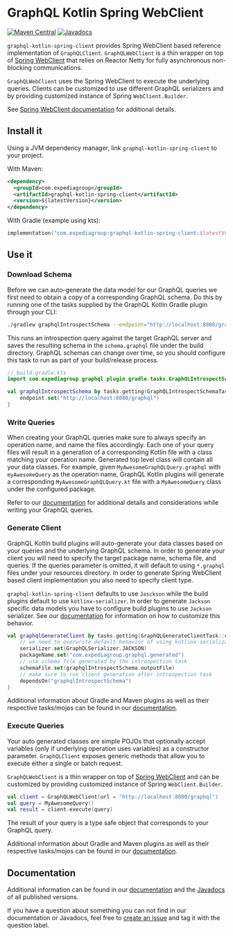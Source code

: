 # GraphQL Kotlin Spring WebClient
[![Maven Central](https://img.shields.io/maven-central/v/com.expediagroup/graphql-kotlin-spring-client.svg?label=Maven%20Central)](https://search.maven.org/search?q=g:%22com.expediagroup%22%20AND%20a:%22graphql-kotlin-spring-client%22)
[![Javadocs](https://img.shields.io/maven-central/v/com.expediagroup/graphql-kotlin-spring-client.svg?label=javadoc&colorB=brightgreen)](https://www.javadoc.io/doc/com.expediagroup/graphql-kotlin-spring-client)

`graphql-kotlin-spring-client` provides Spring WebClient based reference implementation of `GraphQLClient`. `GraphQLWebClient`
is a thin wrapper on top of [Spring WebClient](https://docs.spring.io/spring/docs/current/javadoc-api/org/springframework/web/reactive/function/client/WebClient.html)
that relies on Reactor Netty for fully asynchronous non-blocking communications.

`GraphQLWebClient` uses the Spring WebClient to execute the underlying queries. Clients can be customized to use different
GraphQL serializers and by providing customized instance of Spring `WebClient.Builder`.

See [Spring WebClient documentation](https://docs.spring.io/spring-boot/docs/current/reference/html/spring-boot-features.html#boot-features-webclient)
for additional details.

## Install it

Using a JVM dependency manager, link `graphql-kotlin-spring-client` to your project.

With Maven:

```xml
<dependency>
  <groupId>com.expediagroup</groupId>
  <artifactId>graphql-kotlin-spring-client</artifactId>
  <version>${latestVersion}</version>
</dependency>
```

With Gradle (example using kts):

```kotlin
implementation("com.expediagroup:graphql-kotlin-spring-client:$latestVersion")
```

## Use it

### Download Schema

Before we can auto-generate the data model for our GraphQL queries we first need to obtain a copy of a corresponding
GraphQL schema. Do this by running one of the tasks supplied by the GraphQL Kotlin Gradle plugin through your
CLI:

```bash
./gradlew graphqlIntrospectSchema --endpoint="http://localhost:8080/graphql"
```

This runs an introspection query against the target GraphQL server and saves the resulting schema in the `schema.graphql` file
under the build directory. GraphQL schemas can change over time, so you should configure this task to run as part of your
build/release process.

```kotlin
// build.gradle.kts
import com.expediagroup.graphql.plugin.gradle.tasks.GraphQLIntrospectSchemaTask

val graphqlIntrospectSchema by tasks.getting(GraphQLIntrospectSchemaTask::class) {
    endpoint.set("http://localhost:8080/graphql")
}
```

### Write Queries

When creating your GraphQL queries make sure to always specify an operation name, and name the files accordingly. Each one
of your query files will result in a generation of a corresponding Kotlin file with a class matching your operation name.
Generated top level class will contain all your data classes. For example, given `MyAwesomeGraphQLQuery.graphql` with
`myAwesomeQuery` as the operation name, GraphQL Kotlin plugins will generate a corresponding `MyAwesomeGraphQLQuery.kt`
file with a `MyAwesomeQuery` class under the configured package.

Refer to our [documentation](https://expediagroup.github.io/graphql-kotlin/docs/client/client-overview) for additional
details and considerations while writing your GraphQL queries.

### Generate Client

GraphQL Kotlin build plugins will auto-generate your data classes based on your queries and the underlying GraphQL schema.
In order to generate your client you will need to specify the target package name, schema file, and queries. If the queries
parameter is omitted, it will default to using `*.graphql` files under your resources directory. In order to generate Spring
WebClient based client implementation you also need to specify client type.

`graphql-kotlin-spring-client` defaults to use `Jasckson` while the build plugins default to use `kotlinx-serializer`. In
order to generate `Jackson` specific data models you have to configure build plugins to use `Jackson` serializer. See our
[documentation](https://expediagroup.github.io/graphql-kotlin/docs/client/client-serialization) for information on how to
customize this behavior.

```kotlin
val graphqlGenerateClient by tasks.getting(GraphQLGenerateClientTask::class) {
    // we need to overwrite default behavior of using kotlinx-serialization data model
    serializer.set(GraphQLSerializer.JACKSON)
    packageName.set("com.expediagroup.graphql.generated")
    // use schema file generated by the introspection task
    schemaFile.set(graphqlIntrospectSchema.outputFile)
    // make sure to run client generation after introspection task
    dependsOn("graphqlIntrospectSchema")
}
```

Additional information about Gradle and Maven plugins as well as their respective tasks/mojos can be found in our
[documentation](https://expediagroup.github.io/graphql-kotlin/docs/plugins/gradle-plugin).

### Execute Queries

Your auto generated classes are simple POJOs that optionally accept variables (only if underlying operation uses variables)
as a constructor parameter. `GraphQLClient` exposes generic methods that allow you to execute either a single or batch
request.

`GraphQLWebClient` is a thin wrapper on top of [Spring WebClient](https://docs.spring.io/spring/docs/current/javadoc-api/org/springframework/web/reactive/function/client/WebClient.html)
and can be customized by providing customized instance of Spring `WebClient.Builder`.

```kotlin
val client = GraphQLWebClient(url = "http://localhost:8080/graphql")
val query = MyAwesomeQuery()
val result = client.execute(query)
```

The result of your query is a type safe object that corresponds to your GraphQL query.

Additional information about Gradle and Maven plugins as well as their respective tasks/mojos can be found in our
[documentation](https://expediagroup.github.io/graphql-kotlin/docs/plugins/gradle-plugin).

## Documentation

Additional information can be found in our [documentation](https://expediagroup.github.io/graphql-kotlin/docs/client/client-overview)
and the [Javadocs](https://www.javadoc.io/doc/com.expediagroup/graphql-kotlin-spring-client) of all published versions.

If you have a question about something you can not find in our documentation or Javadocs, feel free to
[create an issue](https://github.com/ExpediaGroup/graphql-kotlin/issues) and tag it with the question label.
